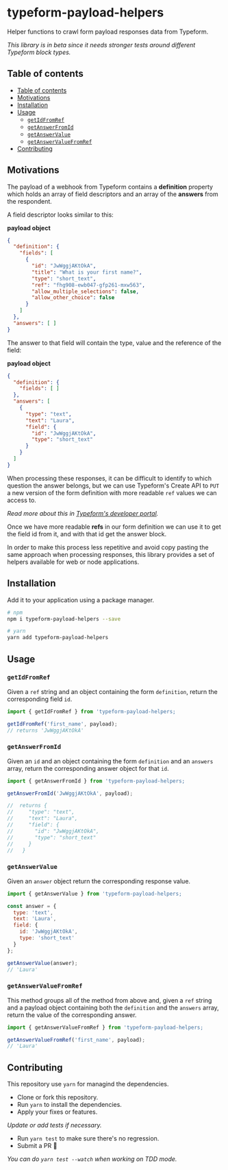 # typeform-payload-helpers

Helper functions to crawl form payload responses data from Typeform.

_This library is in beta since it needs stronger tests around different Typeform block types._

## Table of contents

- [Table of contents](#table-of-contents)
- [Motivations](#motivations)
- [Installation](#installation)
- [Usage](#usage)
  - [`getIdFromRef`](#getidfromref)
  - [`getAnswerFromId`](#getanswerfromid)
  - [`getAnswerValue`](#getanswervalue)
  - [`getAnswerValueFromRef`](#getanswervaluefromref)
- [Contributing](#contributing)

## Motivations

The payload of a webhook from Typeform contains a **definition** property which holds an array of field descriptors and an array of the **answers** from the respondent.

A field descriptor looks similar to this:

**payload object**

```json
{
  "definition": {
    "fields": [
      {
        "id": "JwWggjAKtOkA",
        "title": "What is your first name?",
        "type": "short_text",
        "ref": "fhg908-ewb047-gfp261-mxw563",
        "allow_multiple_selections": false,
        "allow_other_choice": false
      }
    ]
  },
  "answers": [ ]
}
```

The answer to that field will contain the type, value and the reference of the field:

**payload object**

```json
{
  "definition": {
    "fields": [ ]
  },
  "answers": [
    {
      "type": "text",
      "text": "Laura",
      "field": {
        "id": "JwWggjAKtOkA",
        "type": "short_text"
      }
    }
  ]
}
```

When processing these responses, it can be difficult to identify to which question the answer belongs, but we can use Typeform's Create API to `PUT` a new version of the form definition with more readable `ref` values we can access to.

_Read more about this in [Typeform's developer portal](https://developer.typeform.com/create/reference/update-form/)._

Once we have more readable **refs** in our form definition we can use it to get the field id from it, and with that id get the answer block.

In order to make this process less repetitive and avoid copy pasting the same approach when processing responses, this library provides a set of helpers available for web or node applications.


## Installation

Add it to your application using a package manager.

```sh
# npm
npm i typeform-payload-helpers --save

# yarn
yarn add typeform-payload-helpers
```

## Usage

### `getIdFromRef`

Given a `ref` string and an object containing the form `definition`, return the corresponding field `id`.

```js
import { getIdFromRef } from 'typeform-payload-helpers;

getIdFromRef('first_name', payload);
// returns 'JwWggjAKtOkA'
```

### `getAnswerFromId`

Given an `id` and an object containing the form `definition` and an `answers` array, return the corresponding answer object for that `id`.

```js
import { getAnswerFromId } from 'typeform-payload-helpers;

getAnswerFromId('JwWggjAKtOkA', payload);

//  returns {
//     "type": "text",
//     "text": "Laura",
//     "field": {
//       "id": "JwWggjAKtOkA",
//       "type": "short_text"
//     }
//   }
```

### `getAnswerValue`

Given an `answer` object return the corresponding response value.

```js
import { getAnswerValue } from 'typeform-payload-helpers;

const answer = {
  type: 'text',
  text: 'Laura',
  field: {
    id: 'JwWggjAKtOkA',
    type: 'short_text'
  }
};

getAnswerValue(answer);
// 'Laura'
```

### `getAnswerValueFromRef`

This method groups all of the method from above and, given a `ref` string and a payload object containing both the `definition` and the `answers` array, return the value of the corresponding answer.

```js
import { getAnswerValueFromRef } from 'typeform-payload-helpers;

getAnswerValueFromRef('first_name', payload);
// 'Laura'
```

## Contributing

This repository use `yarn` for managind the dependencies.

- Clone or fork this repository.
- Run `yarn` to install the dependencies.
- Apply your fixes or features.

_Update or add tests if necessary._

- Run `yarn test` to make sure there's no regression.
- Submit a PR 🎉

_You can do `yarn test --watch` when working on TDD mode._
